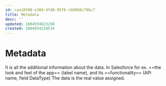 ```yaml
---
id: caa18f08-e304-4fd8-95f6-cb0960c79bc7
title: Metadata
desc: ''
updated: 1604934623298
created: 1604934228534
---
```

# Metadata

It is all the additional information about the data.
In Salesforce for ex. ==the look and feel of the app== (label name), and its ==functionality== (APi name, field DataType)
The data is the real value assigned.